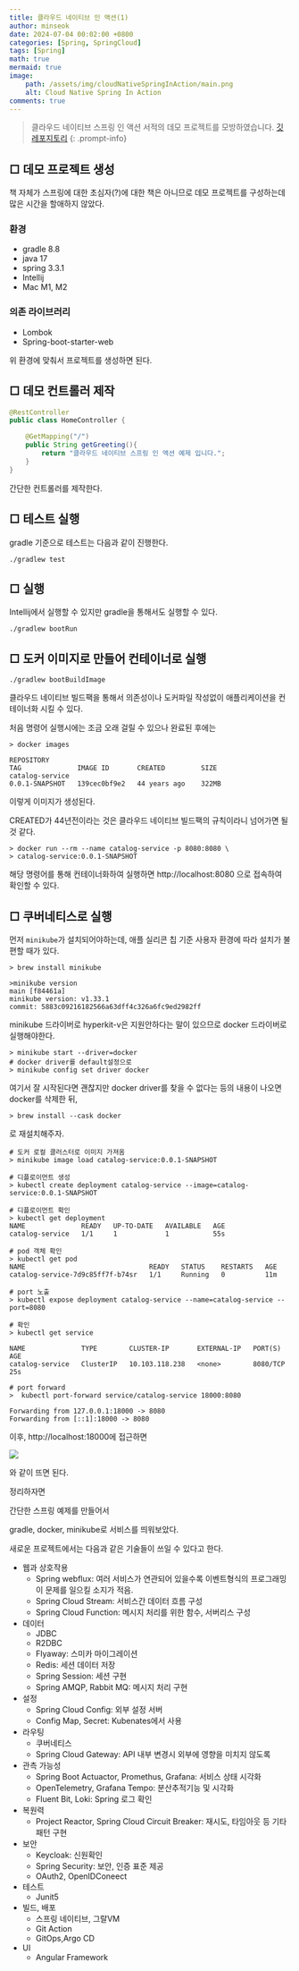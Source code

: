 ```yaml
---
title: 클라우드 네이티브 인 액션(1)
author: minseok
date: 2024-07-04 00:02:00 +0800
categories: [Spring, SpringCloud]
tags: [Spring]
math: true
mermaid: true
image: 
    path: /assets/img/cloudNativeSpringInAction/main.png
    alt: Cloud Native Spring In Action
comments: true
---
```


> 클라우드 네이티브 스프링 인 액션 서적의 데모 프로젝트를 모방하였습니다.
[깃 레포지토리](https://github.com/kkminseok/spring-cloud-native-example)
{: .prompt-info}

## □ 데모 프로젝트 생성

책 자체가 스프링에 대한 초심자(?)에 대한 책은 아니므로 데모 프로젝트를 구성하는데 많은 시간을 할애하지 않았다.

### 환경

- gradle 8.8
- java 17
- spring 3.3.1
- Intellij
- Mac M1, M2

### 의존 라이브러리

- Lombok
- Spring-boot-starter-web

위 환경에 맞춰서 프로젝트를 생성하면 된다.

## □ 데모 컨트롤러 제작

```java
@RestController
public class HomeController {

    @GetMapping("/")
    public String getGreeting(){
        return "클라우드 네이티브 스프링 인 액션 예제 입니다.";
    }
}
```

간단한 컨트롤러를 제작한다.

## □ 테스트 실행

gradle 기준으로 테스트는 다음과 같이 진행한다.

```shell
./gradlew test
```

## □ 실행

Intellij에서 실행할 수 있지만 gradle을 통해서도 실행할 수 있다.

```shell
./gradlew bootRun
```

## □ 도커 이미지로 만들어 컨테이너로 실행

```shell
./gradlew bootBuildImage
```

클라우드 네이티브 빌드팩을 통해서 의존성이나 도커파일 작성없이 애플리케이션을 컨테이너화 시킬 수 있다.

처음 명령어 실행시에는 조금 오래 걸릴 수 있으나 완료된 후에는

```shell
> docker images

REPOSITORY                                                            TAG              IMAGE ID       CREATED         SIZE
catalog-service                                                       0.0.1-SNAPSHOT   139cec0bf9e2   44 years ago    322MB
```

이렇게 이미지가 생성된다.

CREATED가 44년전이라는 것은 클라우드 네이티브 빌드팩의 규칙이라니 넘어가면 될 것 같다.


```shell
> docker run --rm --name catalog-service -p 8080:8080 \
> catalog-service:0.0.1-SNAPSHOT
```

해당 명령어를 통해 컨테이너화하여 실행하면 http://localhost:8080 으로 접속하여 확인할 수 있다.

## □ 쿠버네티스로 실행

먼저 `minikube`가 설치되어야하는데, 애플 실리콘 칩 기준 사용자 환경에 따라 설치가 불편할 때가 있다.

```shell
> brew install minikube

>minikube version                                                                                                                         main [f84461a]
minikube version: v1.33.1
commit: 5883c09216182566a63dff4c326a6fc9ed2982ff
```

minikube 드라이버로 hyperkit-v은 지원안하다는 말이 있으므로 docker 드라이버로 실행해야한다.

```shell
> minikube start --driver=docker
# docker driver를 default설정으로
> minikube config set driver docker
```

여기서 잘 시작된다면 괜찮지만 docker driver를 찾을 수 없다는 등의 내용이 나오면 docker를 삭제한 뒤, 

```shell
> brew install --cask docker
```

로 재설치해주자.


```shell
# 도커 로컬 클러스터로 이미지 가져옴
> minikube image load catalog-service:0.0.1-SNAPSHOT

# 디플로이먼트 생성
> kubectl create deployment catalog-service --image=catalog-service:0.0.1-SNAPSHOT 

# 디플로이먼트 확인
> kubectl get deployment 
NAME              READY   UP-TO-DATE   AVAILABLE   AGE
catalog-service   1/1     1            1           55s

# pod 객체 확인
> kubectl get pod
NAME                               READY   STATUS    RESTARTS   AGE
catalog-service-7d9c85ff7f-b74sr   1/1     Running   0          11m

# port 노출
> kubectl expose deployment catalog-service --name=catalog-service --port=8080

# 확인
> kubectl get service

NAME              TYPE        CLUSTER-IP       EXTERNAL-IP   PORT(S)    AGE
catalog-service   ClusterIP   10.103.118.238   <none>        8080/TCP   25s

# port forward
>  kubectl port-forward service/catalog-service 18000:8080 

Forwarding from 127.0.0.1:18000 -> 8080
Forwarding from [::1]:18000 -> 8080
```

이후, http://localhost:18000에 접근하면 

![](/assets/img/cloudNativeSpringInAction/2_minikube-spring.png)

와 같이 뜨면 된다.

정리하자면

간단한 스프링 예제를 만들어서

gradle, docker, minikube로 서비스를 띄워보았다.



새로운 프로젝트에서는 다음과 같은 기술들이 쓰일 수 있다고 한다.


- 웹과 상호작용
    - Spring webflux: 여러 서비스가 연관되어 있을수록 이벤트형식의 프로그래밍이 문제를 일으킬 소지가 적음.
    - Spring Cloud Stream: 서비스간 데이터 흐름 구성
    - Spring Cloud Function: 메시지 처리를 위한 함수, 서버리스 구성
- 데이터
    - JDBC 
    - R2DBC
    - Flyaway: 스미카 마이그레이션
    - Redis: 세션 데이터 저장
    - Spring Session: 세션 구현
    - Spring AMQP, Rabbit MQ: 메시지 처리 구현
- 설정
    - Spring Cloud Config: 외부 설정 서버
    - Config Map, Secret: Kubenates에서 사용
- 라우팅
    - 쿠버네티스
    - Spring Cloud Gateway: API 내부 변경시 외부에 영향을 미치지 않도록
- 관측 가능성
    - Spring Boot Actuactor, Promethus, Grafana: 서비스 상태 시각화
    - OpenTelemetry, Grafana Tempo: 분산추적기능 및 시각화
    - Fluent Bit, Loki:  Spring 로그 확인
- 복원력
    - Project Reactor, Spring Cloud Circuit Breaker: 재시도, 타임아웃 등 기타 패턴 구현
- 보안
    - Keycloak: 신원확인
    - Spring Security: 보안, 인증 표준 제공
    - OAuth2, OpenIDConeect
- 테스트
    - Junit5
- 빌드, 배포
    - 스프링 네이티브, 그랄VM
    - Git Action
    - GitOps,Argo CD
- UI
    - Angular Framework


